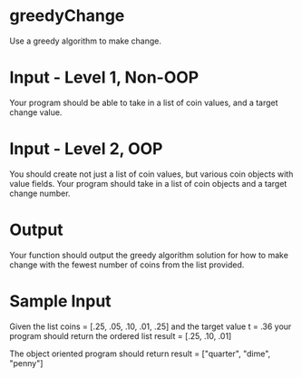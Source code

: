 # greedyChange
Use a greedy algorithm to make change. 

# Input - Level 1, Non-OOP

Your program should be able to take in a list of coin values, and a target change value. 

# Input - Level 2, OOP

You should create not just a list of coin values, but various coin objects with value fields. Your program should take in a list of coin objects and a target change number. 

# Output 

Your function should output the greedy algorithm solution for how to make change with the fewest number of coins from the list provided. 


# Sample Input 
Given the list coins = [.25, .05, .10, .01, .25] and the target value t = .36 your program should return the ordered list result = [.25, .10, .01] 

The object oriented program should return result = ["quarter", "dime", "penny"]
